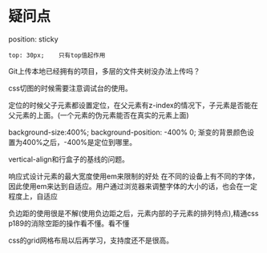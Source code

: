 # 疑问点

position: sticky

    top: 30px;    只有top值起作用 

Git上传本地已经拥有的项目，多层的文件夹树没办法上传吗？

css切图的时候需要注意调试台的使用。

定位的时候父子元素都设置定位，在父元素有z-index的情况下，子元素是否能在父元素的上面。(一个元素的伪元素能否在真实的元素上面)

background-size:400%;   background-position: -400% 0; 渐变的背景颜色设置为400%之后，-400%是定位到哪里。

vertical-align和行盒子的基线的问题。

响应式设计元素的最大宽度使用em来限制的好处   在不同的设备上有不同的字体，因此使用em来达到自适应。用户通过浏览器来调整字体的大小的话，也会在一定程度上，自适应

负边距的使用很是不解(使用负边距之后，元素内部的子元素的排列特点),精通css p189的消除空距的操作看不懂。看不懂

css的grid网格布局以后再学习，支持度还不是很高。